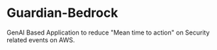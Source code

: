 # Guardian-Bedrock
GenAI Based Application to reduce "Mean time to action" on Security related events on AWS.
